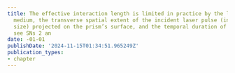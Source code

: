 ```yaml
---
title: The effective interaction length is limited in practice by the length of the
  medium, the transverse spatial extent of the incident laser pulse (initial spot
  size) projected on the prism’s surface, and the temporal duration of the laser pulse;
  see SNs 2 an
date: -01-01
publishDate: '2024-11-15T01:34:51.965249Z'
publication_types:
- chapter
---
```

